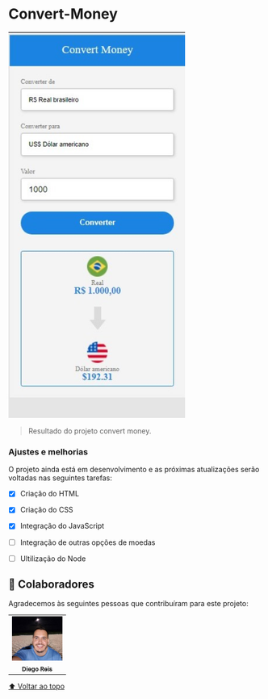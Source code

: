 # Convert-Money


<img src="./assests/Convert Money.jpeg" width="350px"  alt="imagem da interface do conversor de moedas">

> Resultado do projeto convert money.

### Ajustes e melhorias

O projeto ainda está em desenvolvimento e as próximas atualizações serão voltadas nas seguintes tarefas:

- [x] Criação do HTML
- [x] Criação do CSS
- [x] Integração do JavaScript
- [ ] Integração de outras opções de moedas
- [ ] Ultilização do Node



## 🤝 Colaboradores

Agradecemos às seguintes pessoas que contribuíram para este projeto:

<table>
  <tr>
    <td align="center">
      <a href="https://www.linkedin.com/in/diego-reis-3b734922/">
        <img src="./assests/Diego.jpg" width="100px;" alt="Foto Diego Reis"/><br>
        <sub>
          <b>Diego Reis</b>
        </sub>
      </a>
    </td>   
       
     
  </tr>
</table>

[⬆ Voltar ao topo](#Convert-Money)<br>
